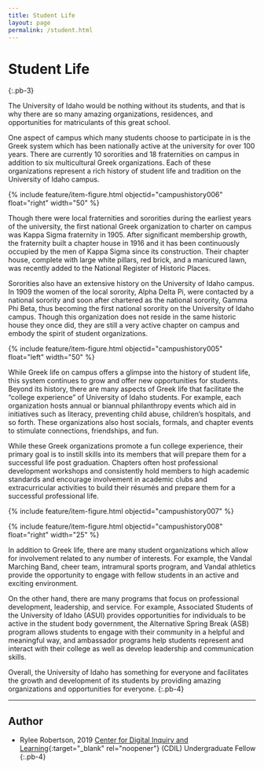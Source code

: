 ```yaml
---
title: Student Life
layout: page
permalink: /student.html
---
```


# Student Life
{:.pb-3}

The University of Idaho would be nothing without its students, and that is why there are so many amazing organizations, residences, and opportunities for matriculants of this great school. 

One aspect of campus which many students choose to participate in is the Greek system which has been nationally active at the university for over 100 years. There are currently 10 sororities and 18 fraternities on campus in addition to six multicultural Greek organizations. Each of these organizations represent a rich history of student life and tradition on the University of Idaho campus. 

{% include feature/item-figure.html objectid="campushistory006" float="right" width="50" %}

Though there were local fraternities and sororities during the earliest years of the university, the first national Greek organization to charter on campus was Kappa Sigma fraternity in 1905. After significant membership growth, the fraternity built a chapter house in 1916 and it has been continuously occupied by the men of Kappa Sigma since its construction. Their chapter house, complete with large white pillars, red brick, and a manicured lawn, was recently added to the National Register of Historic Places. 

Sororities also have an extensive history on the University of Idaho campus. In 1909 the women of the local sorority, Alpha Delta Pi, were contacted by a national sorority and soon after chartered as the national sorority, Gamma Phi Beta, thus becoming the first national sorority on the University of Idaho campus. Though this organization does not reside in the same historic house they once did, they are still a very active chapter on campus and embody the spirit of student organizations. 

{% include feature/item-figure.html objectid="campushistory005" float="left" width="50" %}

While Greek life on campus offers a glimpse into the history of student life, this system continues to grow and offer new opportunities for students. Beyond its history, there are many aspects of Greek life that facilitate the “college experience” of University of Idaho students. For example, each organization hosts annual or biannual philanthropy events which aid in initiatives such as literacy, preventing child abuse, children’s hospitals, and so forth. These organizations also host socials, formals, and chapter events to stimulate connections, friendships, and fun. 

While these Greek organizations promote a fun college experience, their primary goal is to instill skills into its members that will prepare them for a successful life post graduation. Chapters often host professional development workshops and consistently hold members to high academic standards and encourage involvement in academic clubs and extracurricular activities to build their résumés and prepare them for a successful professional life. 

{% include feature/item-figure.html objectid="campushistory007" %}

{% include feature/item-figure.html objectid="campushistory008" float="right" width="25" %}

In addition to Greek life, there are many student organizations which allow for involvement related to any number of interests. For example, the Vandal Marching Band, cheer team, intramural sports program, and Vandal athletics provide the opportunity to engage with fellow students in an active and exciting environment. 

On the other hand, there are many programs that focus on professional development, leadership, and service. For example, Associated Students of the University of Idaho (ASUI) provides opportunities for individuals to be active in the student body government, the Alternative Spring Break (ASB) program allows students to engage with their community in a helpful and meaningful way, and ambassador programs help students represent and interact with their college as well as develop leadership and communication skills. 

Overall, the University of Idaho has something for everyone and facilitates the growth and development of its students by providing amazing organizations and opportunities for everyone. 
{:.pb-4}

---

## Author

- Rylee Robertson, 2019 [Center for Digital Inquiry and Learning](https://cdil.lib.uidaho.edu){:target="_blank" rel="noopener"} (CDIL) Undergraduate Fellow
{:.pb-4}